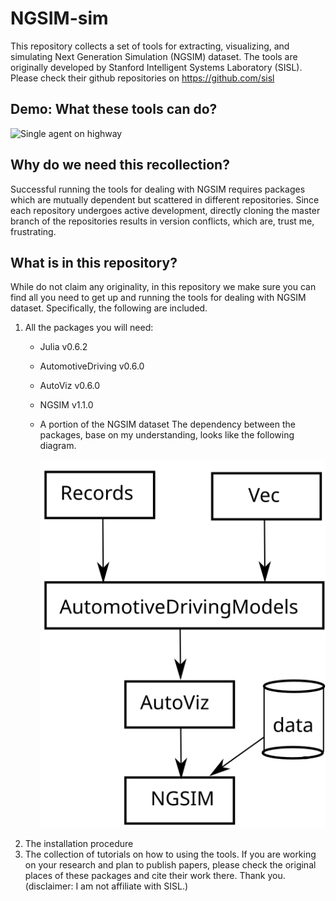 # NGSIM-sim
This repository collects a set of tools for extracting, visualizing, and simulating Next Generation Simulation (NGSIM) dataset. The tools are originally developed by Stanford Intelligent Systems Laboratory (SISL).  
Please check their github repositories on https://github.com/sisl

## Demo: What these tools can do?
![Single agent on highway](media/single_agent_gail.gif)

## Why do we need this recollection?
Successful running the tools for dealing with NGSIM requires packages which are mutually dependent but scattered in different repositories. Since each repository undergoes active development, directly cloning the master branch of the repositories results in version conflicts, which are, trust me, frustrating.

## What is in this repository?
While do not claim any originality, in this repository we make sure you can find all you need to get up and running the tools for dealing with NGSIM dataset. Specifically, the following are included.
1. All the packages you will need:
    - Julia v0.6.2
    - AutomotiveDriving v0.6.0
    - AutoViz v0.6.0
    - NGSIM v1.1.0
    - A portion of the NGSIM dataset
    The dependency between the packages, base on my understanding, looks like the following diagram.
    
      ![package-dependency](media/package_dependency.svg)
2. The installation procedure
3. The collection of tutorials on how to using the tools.
If you are working on your research and plan to publish papers, please check the original places of these packages and cite their work there. Thank you. (disclaimer: I am not affiliate with SISL.)



